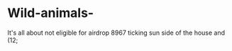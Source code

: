 # Wild-animals-
It's all about not eligible for airdrop 
8967
ticking sun side of the house and (12; 
